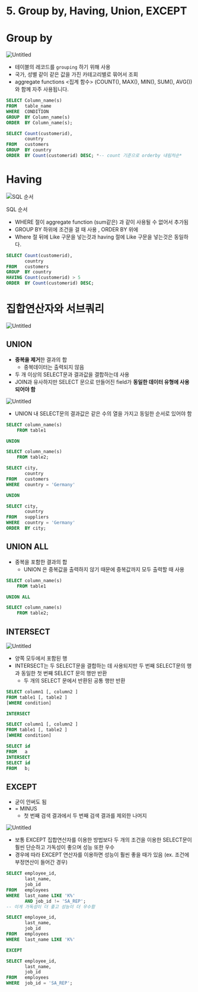 # 5. Group by, Having, Union, EXCEPT

# Group by

![Untitled](5%20Group%20by,%20Having,%20Union,%20EXCEPT%20b84fa3631dbc42d9a0108764ff11420d/Untitled.png)

- 테이블의 레코드를 `grouping` 하기 위해 사용
- 국가, 성별 같이 같은 값을 가진 카테고리별로 묶어서 조회
- aggregate functions <집계 함수> (COUNT(), MAX(), MIN(), SUM(), AVG())와 함께 자주 사용됩니다.

```sql
SELECT Column_name(s)
FROM   table_name
WHERE  CONDITION
GROUP  BY Column_name(s)
ORDER  BY Column_name(s);
```

```sql
SELECT Count(customerid),
       country
FROM   customers
GROUP  BY country
ORDER  BY Count(customerid) DESC; *-- count 기준으로 orderby 내림차순*
```

# Having

![SQL 순서](5%20Group%20by,%20Having,%20Union,%20EXCEPT%20b84fa3631dbc42d9a0108764ff11420d/Untitled%201.png)

SQL 순서

- WHERE 절이 aggregate function (sum같은) 과 같이 사용될 수 없어서 추가됨
- GROUP BY 하위에 조건을 걸 때 사용 , ORDER BY 위에
- Where 절 뒤에 Like 구문을 넣는것과 having 절에 Like 구문을 넣는것은 동일하다.

```sql
SELECT Count(customerid),
       country
FROM   customers
GROUP  BY country
HAVING Count(customerid) > 5
ORDER  BY Count(customerid) DESC;
```

# 집합연산자와 서브쿼리

![Untitled](5%20Group%20by,%20Having,%20Union,%20EXCEPT%20b84fa3631dbc42d9a0108764ff11420d/Untitled%202.png)

## UNION

- **중복을 제거**한 결과의 합
    - 중복데이터는 출력되지 않음
- 두 개 이상의 SELECT문과 결과값을 결합하는데 사용
- JOIN과 유사하지만 SELECT 문으로 만들어진 field가 **동일한 데이터 유형에 사용되어야 함**

![Untitled](5%20Group%20by,%20Having,%20Union,%20EXCEPT%20b84fa3631dbc42d9a0108764ff11420d/Untitled%203.png)

- UNION 내 SELECT문의 결과값은 같은 수의 열을 가지고 동일한 순서로 있어야 함

```sql
SELECT column_name(s) 
	FROM table1

UNION

SELECT column_name(s) 
	FROM table2;

```

```sql
SELECT city,
       country
FROM   customers
WHERE  country = 'Germany'

UNION

SELECT city,
       country
FROM   suppliers
WHERE  country = 'Germany'
ORDER  BY city;
```

## UNION ALL

- 중복을 포함한 결과의 합
    - UNION 은 중복값을 출력하지 않기 때문에 중복값까지 모두 출력할 때 사용

```sql
SELECT column_name(s) 
	FROM table1

UNION ALL

SELECT column_name(s) 
	FROM table2;
```

## INTERSECT

![Untitled](5%20Group%20by,%20Having,%20Union,%20EXCEPT%20b84fa3631dbc42d9a0108764ff11420d/Untitled%204.png)

- 양쪽 모두에서 포함된 행
- INTERSECT는 두 SELECT문을 결합하는 데 사용되지만 두 번째 SELECT문의 행과 동일한 첫 번째 SELECT 문의 행만 반환
    - 두 개의 SELECT 문에서 반환된 공통 행만 반환

```sql
SELECT column1 [, column2 ]
FROM table1 [, table2 ]
[WHERE condition]

INTERSECT

SELECT column1 [, column2 ]
FROM table1 [, table2 ]
[WHERE condition]
```

```sql
SELECT id
FROM   a
INTERSECT
SELECT id
FROM   b;
```

## EXCEPT

- 굳이 안써도 됨
- = MINUS
    - 첫 번째 검색 결과에서 두 번째 검색 결과를 제외한 나머지

![Untitled](5%20Group%20by,%20Having,%20Union,%20EXCEPT%20b84fa3631dbc42d9a0108764ff11420d/Untitled%205.png)

- 보통 EXCEPT 집합연산자를 이용한 방법보다 두 개의 조건을 이용한 SELECT문이 훨씬 단순하고 가독성이 좋으며 성능 또한 우수
- 경우에 따라 EXCEPT 연산자를 이용하면 성능이 훨씬 좋을 때가 있음 (ex. 조건에 부정연산이 들어간 경우)

```sql
SELECT employee_id,
       last_name,
       job_id
FROM   employees
WHERE  last_name LIKE 'K%'
       AND job_id != 'SA_REP';
-- 이게 가독성이 더 좋고 성능이 더 우수함 
```

```sql
SELECT employee_id,
       last_name,
       job_id
FROM   employees
WHERE  last_name LIKE 'K%'

EXCEPT

SELECT employee_id,
       last_name,
       job_id
FROM   employees
WHERE  job_id = 'SA_REP';
```
